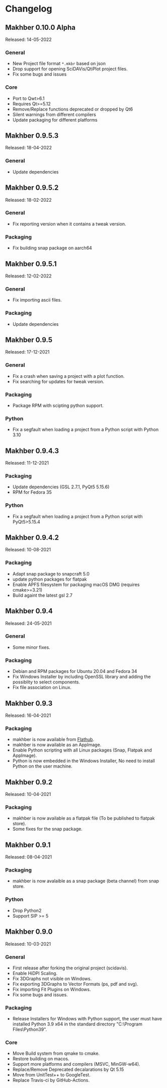 # Changelog

## Makhber 0.10.0 Alpha

Released: 14-05-2022

### General

- New Project file format `*.mkbr` based on json
- Drop support for opening SciDAVis/QtiPlot project files.
- Fix some bugs and issues

### Core

- Port to Qwt>6.1
- Requires Qt>=5.12
- Remove/Replace functions deprecated or dropped by Qt6
- Silent warnings from different compilers
- Update packaging for different platforms

## Makhber 0.9.5.3

Released: 18-04-2022

### General

- Update dependencies

## Makhber 0.9.5.2

Released: 18-02-2022

### General

- Fix reporting version when it contains a tweak version.

### Packaging

- Fix building snap package on aarch64

## Makhber 0.9.5.1

Released: 12-02-2022

### General

- Fix importing ascii files.

### Packaging

- Update dependencies

## Makhber 0.9.5

Released: 17-12-2021

### General

- Fix a crash when saving a project with a plot function.
- Fix searching for updates for tweak version.

### Packaging

- Package RPM with scipting python support.

### Python

- Fix a segfault when loading a project from a Python script with Python 3.10

## Makhber 0.9.4.3

Released: 11-12-2021

### Packaging

- Update dependencies (GSL 2.7.1, PyQt5 5.15.6)
- RPM for Fedora 35

### Python

- Fix a segfault when loading a project from a Python script with PyQt5>5.15.4

## Makhber 0.9.4.2

Released: 10-08-2021

### Packaging

- Adapt snap package to snapcraft 5.0
- update python packages for flatpak
- Enable APFS filesystem for packaging macOS DMG (requires cmake>=3.21)
- Build againt the latest gsl 2.7

## Makhber 0.9.4

Released: 24-05-2021

### General

- Some minor fixes.

### Packaging

- Debian and RPM packages for Ubuntu 20.04 and Fedora 34
- Fix Windows Installer by including OpenSSL library and adding the possiblity to select components.
- Fix file association on Linux.

## Makhber 0.9.3

Released: 16-04-2021

### Packaging

- makhber is now available from [Flathub](https://flathub.org/apps/details/com.github.makhber.Makhber).
- makhber is now available as an AppImage.
- Enable Python scripting with all Linux packages (Snap, Flatpak and AppImage).
- Python is now embedded in the Windows Installer, No need to install Python on the user machine.

## Makhber 0.9.2

Released: 10-04-2021

### Packaging

- makhber is now available as a flatpak file (To be published to flatpak store).
- Some fixes for the snap package.

## Makhber 0.9.1

Released: 08-04-2021

### Packaging

- makhber is now avalaible as a snap package (beta channel) from snap store.

### Python

- Drop Python2
- Support SIP >= 5

## Makhber 0.9.0

Released: 10-03-2021

### General

- First release after forking the original project (scidavis).
- Enable HiDPI Scaling.
- Fix 3DGraphs not visible on Windows.
- Fix exporting 3DGraphs to Vector Formats (ps, pdf and svg).
- Fix importing Fit Plugins on Windows.
- Fix some bugs and issues.

### Packaging

- Release Installers for Windows with Python support, the user must have installed Python 3.9 x64 in the standard directory "C:\Program Files\Python39".

### Core

- Move Build system from qmake to cmake.
- Restore building on macos.
- Support more platforms and compilers (MSVC, MinGW-w64).
- Replace/Remove Deprecated decalarations by Qt 5.15
- Move from UnitTest++ to GoogleTest.
- Replace Travis-ci by GitHub-Actions.
